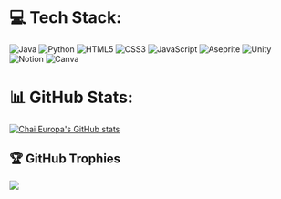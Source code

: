 # 💻 Tech Stack:
![Java](https://img.shields.io/badge/java-%23ED8B00.svg?style=for-the-badge&logo=openjdk&logoColor=white) ![Python](https://img.shields.io/badge/python-3670A0?style=for-the-badge&logo=python&logoColor=ffdd54) ![HTML5](https://img.shields.io/badge/html5-%23E34F26.svg?style=for-the-badge&logo=html5&logoColor=white) ![CSS3](https://img.shields.io/badge/css3-%231572B6.svg?style=for-the-badge&logo=css3&logoColor=white) ![JavaScript](https://img.shields.io/badge/javascript-%23323330.svg?style=for-the-badge&logo=javascript&logoColor=%23F7DF1E) ![Aseprite](https://img.shields.io/badge/Aseprite-FFFFFF?style=for-the-badge&logo=Aseprite&logoColor=#7D929E) ![Unity](https://img.shields.io/badge/unity-%23000000.svg?style=for-the-badge&logo=unity&logoColor=white) ![Notion](https://img.shields.io/badge/Notion-%23000000.svg?style=for-the-badge&logo=notion&logoColor=white) ![Canva](https://img.shields.io/badge/Canva-%2300C4CC.svg?style=for-the-badge&logo=Canva&logoColor=white)

# 📊 GitHub Stats:
[![Chai Europa's GitHub stats](https://github-readme-stats.vercel.app/api?username=moonchaii&show_icons=true&theme=transparent)](https://github.com/anuraghazra/github-readme-stats)

## 🏆 GitHub Trophies
![](https://github-profile-trophy.vercel.app/?username=moonchaii&theme=radical&no-frame=false&no-bg=true&margin-w=4)

<!-- Proudly created with GPRM ( https://gprm.itsvg.in ) -->
<!---
moonchaii/moonchaii is a ✨ special ✨ repository because its `README.md` (this file) appears on your GitHub profile.
You can click the Preview link to take a look at your changes.
--->
